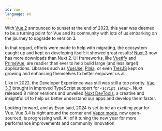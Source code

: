 ```yaml
---
id: vue
language: en
---
```


With [Vue 2](https://blog.vuejs.org/posts/vue-2-eol) announced to sunset at the end of 2023, this year was deemed to be a turning point for Vue and its community with lots of us embarking on the journey to upgrade to version 3.

In that regard, efforts were made to help with migrating, the ecosystem caught up and kept on developing itself: it showed great results! [Nuxt 3](https://nuxt.com/) now has more downloads than Nuxt 2. UI frameworks, like [Vuetify](https://vuetifyjs.com/en/) and [PrimeVue](https://primevue.org/), are readier than ever to help build large (and less large!) applications. Libraries such as [VueUse](https://vueuse.org/), [Pinia](https://pinia.vuejs.org/), or even [TresJS](https://tresjs.org/) kept on growing and enhancing themselves to better empower us all.

Like in 2022, the Developer Experience was still was still a top priority. [Vue 3.3](https://blog.vuejs.org/posts/vue-3-3) brought in improved TypeScript support for `<script setup>`. Nuxt released 8 minor versions and unveiled [Nuxt DevTools](https://devtools.nuxt.com/), a creative and insightful UI to help us better understand our apps and develop them faster.

Looking forward, and as Evan said, 2024 is set to be an exciting year for Vue. Vue 3.4 is right around the corner and [Vapor mode](https://github.com/vuejs/core-vapor), now open-sourced, is progressing well. All of it tuning the new year for more performance improvements and community innovation.
